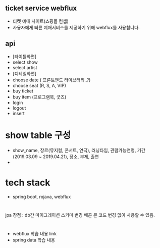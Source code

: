 ## ticket service webflux
- 티켓 예매 사이트(쇼핑몰 컨셉)
- 사용자에게 빠른 예매서비스를 제공하기 위해 webflux를 사용합니다. 

## api
- [타이틀화면]
- select show
- select artist
- [디테일화면] 
- choose date ( 프론트엔드 라이브러리..?)
- choose seat (R, S, A, VIP)
- buy ticket
- buy item (프로그램북, 굿즈) 
- login 
- logout 
- insert 

# show table 구성
- show_name, 장르(뮤지컬, 콘서트, 연극), 러닝타임, 관람가능연령, 기간(2019.03.09 ~ 2019.04.21), 장소, 부제, 출연 
- 

# tech stack
- spring boot, rxjava, webflux  


# 
jpa 장점 : db간 마이그레이션 스키마 변경 빼곤 큰 코드 변경 없이 사용할 수 있음.

#
- webflux 학습 내용 link
- spring data 학습 내용

  